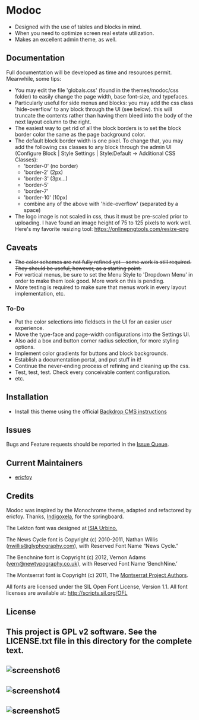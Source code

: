 # Modoc

- Designed with the use of tables and blocks in mind. 
- When you need to optimize screen real estate utilization.
- Makes an excellent admin theme, as well.

## Documentation

Full documentation will be developed as time and resources permit. Meanwhile, some tips:
- You may edit the file 'globals.css' (found in the themes/modoc/css folder) to easily change the page width, base font-size, and typefaces.
- Particularly useful for side menus and blocks: you may add the css class 'hide-overflow' to any block through the UI (see below). this will truncate the contents rather than having them bleed into the body of the next layout column to the right.
- The easiest way to get rid of all the block borders is to set the block border color the same as the page background color.
- The default block border width is one pixel. To change that, you may add the following css classes to any block through the admin UI (Configure Block | Style Settings | Style:Default -> Additional CSS Classes):
  - 'border-0' (no border)
  - 'border-2' (2px)
  - 'border-3' (3px...)
  - 'border-5'
  - 'border-7'
  - 'border-10' (10px)
  - combine any of the above with 'hide-overflow' (separated by a space)
- The logo image is not scaled in css, thus it must be pre-scaled prior to uploading. I have found an image height of 75 to 125 pixels to work well. Here's my favorite resizing tool: https://onlinepngtools.com/resize-png

## Caveats

- ~~The color schemes are not fully refined yet - some work is still required. They should be useful, however, as a starting point.~~
- For vertical menus, be sure to set the Menu Style to 'Dropdown Menu' in order to make them look good. More work on this is pending.
- More testing is required to make sure that menus work in every layout implementation, etc.
### To-Do
- Put the color selections into fieldsets in the UI for an easier user experience.
- Move the type-face and page-width configurations into the Settings UI.
- Also add a box and button corner radius selection, for more styling options.
- Implement color gradients for buttons and block backgrounds.
- Establish a documentation portal, and put stuff in it!
- Continue the never-ending process of refining and cleaning up the css.
- Test, test, test. Check every conceivable content configuration.
- etc.

## Installation

- Install this theme using the official [Backdrop CMS instructions](https://backdropcms.org/guide/themes)


## Issues

Bugs and Feature requests should be reported in the [Issue Queue](https://github.com/backdrop-contrib/modoc/issues).


## Current Maintainers

- [ericfoy](https://github.com/ericfoy)


## Credits

Modoc was inspired by the Monochrome theme, adapted and refactored by ericfoy.
Thanks, [Indigoxela](https://github.com/indigoxela), for the springboard.

The Lekton font was designed at [ISIA Urbino.](https://isiaurbino.net/istituto/english)

The News Cycle font is Copyright (c) 2010-2011, Nathan Willis (nwillis@glyphography.com),
with Reserved Font Name “News Cycle.” 

The Benchnine font is Copyright (c) 2012, Vernon Adams (vern@newtypography.co.uk), 
with Reserved Font Name ‘BenchNine.’ 

The Montserrat font is Copyright (c) 2011, The [Montserrat Project Authors](https://github.com/JulietaUla/Montserrat). 

All fonts are licensed under the SIL Open Font License, Version 1.1.
All font licenses are available at: http://scripts.sil.org/OFL

## License

This project is GPL v2 software. See the LICENSE.txt file in this directory for the complete text.
---
![screenshot6](https://user-images.githubusercontent.com/60248933/231883600-3a2a74f5-6d84-4a03-b1c2-2d216425763d.png)
---
![screenshot4](https://user-images.githubusercontent.com/60248933/231575264-6b935fdf-2c6e-47ea-855a-9ed9250bad3e.png)
---
![screenshot5](https://user-images.githubusercontent.com/60248933/231575203-13fe669f-b5d4-4a4e-a56d-1bd60ec4c504.png)
---

